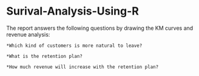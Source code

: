 # Surival-Analysis-Using-R

The report answers the following questions by drawing the KM curves and revenue analysis:

    *Which kind of customers is more natural to leave?
    
    *What is the retention plan?
    
    *How much revenue will increase with the retention plan?
